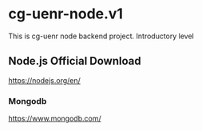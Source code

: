# cg-uenr-node.v1
This is cg-uenr node backend project. Introductory  level 

## Node.js Official Download
https://nodejs.org/en/

### Mongodb
https://www.mongodb.com/
